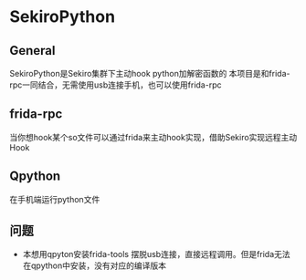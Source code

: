 # SekiroPython

## General
SekiroPython是Sekiro集群下主动hook python加解密函数的
本项目是和frida-rpc一同结合，无需使用usb连接手机，也可以使用frida-rpc

## frida-rpc
当你想hook某个so文件可以通过frida来主动hook实现，借助Sekiro实现远程主动Hook

## Qpython
在手机端运行python文件

## 问题
* 本想用qpyton安装frida-tools 摆脱usb连接，直接远程调用。但是frida无法
在qpython中安装，没有对应的编译版本
